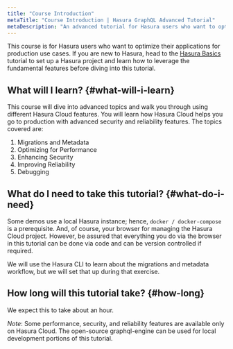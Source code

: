```yaml
---
title: "Course Introduction"
metaTitle: "Course Introduction | Hasura GraphQL Advanced Tutorial"
metaDescription: "An advanced tutorial for Hasura users who want to optimize their application for production use cases, learning about migrations, metadata, optimizing performance, enhancing security, improving reliability, and debugging."
---
```


This course is for Hasura users who want to optimize their applications for production use cases. If you are new to Hasura, head to the [Hasura Basics](https://hasura.io/learn/graphql/hasura/introduction/) tutorial to set up a Hasura project and learn how to leverage the fundamental features before diving into this tutorial.

## What will I learn? {#what-will-i-learn}

This course will dive into advanced topics and walk you through using different Hasura Cloud features. You will learn how Hasura Cloud helps you go to production with advanced security and reliability features. The topics covered are:
1. Migrations and Metadata
2. Optimizing for Performance
3. Enhancing Security
4. Improving Reliability
5. Debugging

## What do I need to take this tutorial? {#what-do-i-need}

Some demos use a local Hasura instance; hence, `docker / docker-compose` is a prerequisite. And, of course, your browser for managing the Hasura Cloud project. However, be assured that everything you do via the browser in this tutorial can be done via code and can be version controlled if required.

We will use the Hasura CLI to learn about the migrations and metadata workflow, but we will set that up during that exercise.

## How long will this tutorial take? {#how-long}

We expect this to take about an hour.

*Note*: Some performance, security, and reliability features are available only on Hasura Cloud. The open-source graphql-engine can be used for local development portions of this tutorial.
